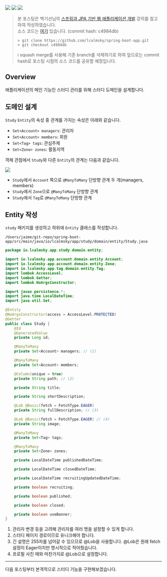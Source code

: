 ![](https://img.shields.io/badge/spring--boot-2.5.4-red) ![](https://img.shields.io/badge/gradle-7.1.1-brightgreen) ![](https://img.shields.io/badge/java-11-blue)

> 본 포스팅은 백기선님의 [스프링과 JPA 기반 웹 애플리케이션 개발](https://www.inflearn.com/course/%EC%8A%A4%ED%94%84%EB%A7%81-JPA-%EC%9B%B9%EC%95%B1/dashboard) 강의를 참고하여 작성하였습니다.  
> 소스 코드는 [여기](https://github.com/lcalmsky/spring-boot-app) 있습니다. (commit hash: c4984db)
> ```shell
> > git clone https://github.com/lcalmsky/spring-boot-app.git
> > git checkout c4984db
> ```
> ℹ️ squash merge를 사용해 기존 branch를 삭제하기로 하여 앞으로는 commit hash로 포스팅 시점의 소스 코드를 공유할 예정입니다.

## Overview

애플리케이션의 메인 기능인 스터디 관리를 위해 스터디 도메인을 설계합니다.

## 도메인 설계

`Study` `Entity`의 속성 중 관계를 가지는 속성은 아래와 같습니다.

* `Set<Account> managers`: 관리자
* `Set<Account> members`: 회원
* `Set<Tag> tags`: 관심주제
* `Set<Zone> zones`: 활동지역

객체 관점에서 `Study`와 다른 `Entity`의 관계는 다음과 같습니다.

![](http://www.plantuml.com/plantuml/proxy?src=https://raw.githubusercontent.com/lcalmsky/spring-boot-app/resources/diagrams/37-01.puml)

* `Study`에서 `Account` 쪽으로 `@ManyToMany` 단방향 관계 두 개(managers, members)
* `Study`에서 `Zone`으로 `@ManyToMany` 단방향 관계
* `Study`에서 `Tag`로 `@ManyToMany` 단방향 관계

## Entity 작성

`study` 패키지를 생성하고 하위에 `Entity` 클래스를 작성합니다.

`/Users/jaime/git-repo/spring-boot-app/src/main/java/io/lcalmsky/app/study/domain/entity/Study.java`

```java
package io.lcalmsky.app.study.domain.entity;

import io.lcalmsky.app.account.domain.entity.Account;
import io.lcalmsky.app.account.domain.entity.Zone;
import io.lcalmsky.app.tag.domain.entity.Tag;
import lombok.AccessLevel;
import lombok.Getter;
import lombok.NoArgsConstructor;

import javax.persistence.*;
import java.time.LocalDateTime;
import java.util.Set;

@Entity
@NoArgsConstructor(access = AccessLevel.PROTECTED)
@Getter
public class Study {
    @Id
    @GeneratedValue
    private Long id;

    @ManyToMany
    private Set<Account> managers; // (1)

    @ManyToMany
    private Set<Account> members;

    @Column(unique = true)
    private String path; // (2)

    private String title;

    private String shortDescription;

    @Lob @Basic(fetch = FetchType.EAGER)
    private String fullDescription; // (3) 

    @Lob @Basic(fetch = FetchType.EAGER) // (4) 
    private String image;

    @ManyToMany
    private Set<Tag> tags;

    @ManyToMany
    private Set<Zone> zones;

    private LocalDateTime publishedDateTime;

    private LocalDateTime closedDateTime;

    private LocalDateTime recruitingUpdatedDateTime;

    private boolean recruiting;

    private boolean published;

    private boolean closed;

    private boolean useBanner;
}
```

1. 관리자 변경 등을 고려해 관리자를 여러 명을 설정할 수 있게 합니다.
2. 스터디 페이지 경로이므로 유니크해야 합니다.
3. 긴 설명은 255자를 넘어갈 수 있으므로 @Lob을 사용합니다. @Lob은 원래 fetch 설정이 Eager이지만 명시적으로 적어줬습니다.
4. 프로필 사진 때와 마찬가지로 @Lob으로 설정합니다.

---

다음 포스팅부터 본격적으로 스터디 기능을 구현해보겠습니다.